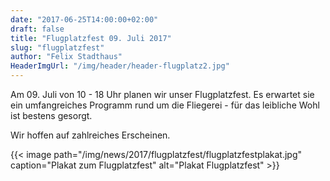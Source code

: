 ```yaml
---
date: "2017-06-25T14:00:00+02:00"
draft: false
title: "Flugplatzfest 09. Juli 2017"
slug: "flugplatzfest"
author: "Felix Stadthaus"
HeaderImgUrl: "/img/header/header-flugplatz2.jpg"
---
```

Am 09. Juli von 10 - 18 Uhr planen wir unser Flugplatzfest. Es erwartet sie ein umfangreiches Programm rund um die Fliegerei - für das leibliche Wohl ist bestens gesorgt.<!--more-->

Wir hoffen auf zahlreiches Erscheinen.

{{< image path="/img/news/2017/flugplatzfest/flugplatzfestplakat.jpg" caption="Plakat zum Flugplatzfest" alt="Plakat Flugplatzfest" >}}
